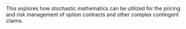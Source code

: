 This explores how stochastic mathematics can be utilized for the pricing and risk management of option contracts and other complex contingent claims. 
